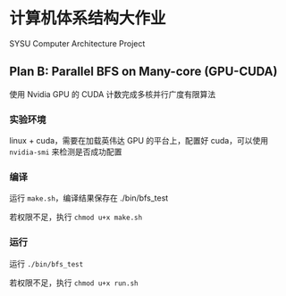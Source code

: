 # 计算机体系结构大作业

SYSU Computer Architecture Project

## Plan B: Parallel BFS on Many-core (GPU-CUDA)

使用 Nvidia GPU 的 CUDA 计数完成多核并行广度有限算法

### 实验环境

linux + cuda，需要在加载英伟达 GPU 的平台上，配置好 cuda，可以使用 `nvidia-smi` 来检测是否成功配置

### 编译

运行 `make.sh`，编译结果保存在 ./bin/bfs_test

若权限不足，执行 `chmod u+x make.sh`

### 运行

运行 `./bin/bfs_test` 

若权限不足，执行 `chmod u+x run.sh`
